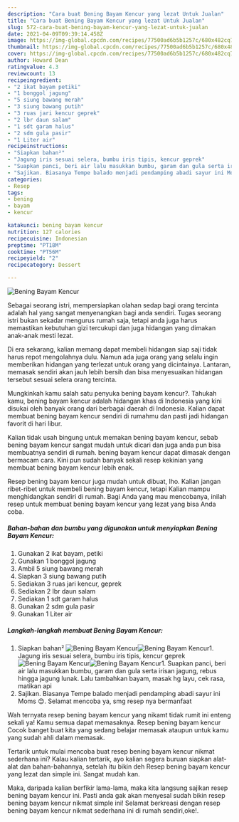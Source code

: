 ```yaml
---
description: "Cara buat Bening Bayam Kencur yang lezat Untuk Jualan"
title: "Cara buat Bening Bayam Kencur yang lezat Untuk Jualan"
slug: 572-cara-buat-bening-bayam-kencur-yang-lezat-untuk-jualan
date: 2021-04-09T09:39:14.458Z
image: https://img-global.cpcdn.com/recipes/77500ad6b5b1257c/680x482cq70/bening-bayam-kencur-foto-resep-utama.jpg
thumbnail: https://img-global.cpcdn.com/recipes/77500ad6b5b1257c/680x482cq70/bening-bayam-kencur-foto-resep-utama.jpg
cover: https://img-global.cpcdn.com/recipes/77500ad6b5b1257c/680x482cq70/bening-bayam-kencur-foto-resep-utama.jpg
author: Howard Dean
ratingvalue: 4.3
reviewcount: 13
recipeingredient:
- "2 ikat bayam petiki"
- "1 bonggol jagung"
- "5 siung bawang merah"
- "3 siung bawang putih"
- "3 ruas jari kencur geprek"
- "2 lbr daun salam"
- "1 sdt garam halus"
- "2 sdm gula pasir"
- "1 Liter air"
recipeinstructions:
- "Siapkan bahan²"
- "Jagung iris sesuai selera, bumbu iris tipis, kencur geprek"
- "Suapkan panci, beri air lalu masukkan bumbu, garam dan gula serta irisan jagung, rebus hingga jagung lunak. Lalu tambahkan bayam, masak hg layu, cek rasa, matikan api"
- "Sajikan. Biasanya Tempe balado menjadi pendamping abadi sayur ini Moms 😊. Selamat mencoba ya, smg resep nya bermanfaat"
categories:
- Resep
tags:
- bening
- bayam
- kencur

katakunci: bening bayam kencur 
nutrition: 127 calories
recipecuisine: Indonesian
preptime: "PT18M"
cooktime: "PT56M"
recipeyield: "2"
recipecategory: Dessert

---
```



![Bening Bayam Kencur](https://img-global.cpcdn.com/recipes/77500ad6b5b1257c/680x482cq70/bening-bayam-kencur-foto-resep-utama.jpg)

Sebagai seorang istri, mempersiapkan olahan sedap bagi orang tercinta adalah hal yang sangat menyenangkan bagi anda sendiri. Tugas seorang istri bukan sekadar mengurus rumah saja, tetapi anda juga harus memastikan kebutuhan gizi tercukupi dan juga hidangan yang dimakan anak-anak mesti lezat.

Di era  sekarang, kalian memang dapat membeli hidangan siap saji tidak harus repot mengolahnya dulu. Namun ada juga orang yang selalu ingin memberikan hidangan yang terlezat untuk orang yang dicintainya. Lantaran, memasak sendiri akan jauh lebih bersih dan bisa menyesuaikan hidangan tersebut sesuai selera orang tercinta. 



Mungkinkah kamu salah satu penyuka bening bayam kencur?. Tahukah kamu, bening bayam kencur adalah hidangan khas di Indonesia yang kini disukai oleh banyak orang dari berbagai daerah di Indonesia. Kalian dapat membuat bening bayam kencur sendiri di rumahmu dan pasti jadi hidangan favorit di hari libur.

Kalian tidak usah bingung untuk memakan bening bayam kencur, sebab bening bayam kencur sangat mudah untuk dicari dan juga anda pun bisa membuatnya sendiri di rumah. bening bayam kencur dapat dimasak dengan bermacam cara. Kini pun sudah banyak sekali resep kekinian yang membuat bening bayam kencur lebih enak.

Resep bening bayam kencur juga mudah untuk dibuat, lho. Kalian jangan ribet-ribet untuk membeli bening bayam kencur, tetapi Kalian mampu menghidangkan sendiri di rumah. Bagi Anda yang mau mencobanya, inilah resep untuk membuat bening bayam kencur yang lezat yang bisa Anda coba.

<!--inarticleads1-->

##### Bahan-bahan dan bumbu yang digunakan untuk menyiapkan Bening Bayam Kencur:

1. Gunakan 2 ikat bayam, petiki
1. Gunakan 1 bonggol jagung
1. Ambil 5 siung bawang merah
1. Siapkan 3 siung bawang putih
1. Sediakan 3 ruas jari kencur, geprek
1. Sediakan 2 lbr daun salam
1. Sediakan 1 sdt garam halus
1. Gunakan 2 sdm gula pasir
1. Gunakan 1 Liter air




<!--inarticleads2-->

##### Langkah-langkah membuat Bening Bayam Kencur:

1. Siapkan bahan²
<img src="https://img-global.cpcdn.com/steps/870051a386dad6d1/160x128cq70/bening-bayam-kencur-langkah-memasak-1-foto.jpg" alt="Bening Bayam Kencur"><img src="https://img-global.cpcdn.com/steps/7b86a94859208ce8/160x128cq70/bening-bayam-kencur-langkah-memasak-1-foto.jpg" alt="Bening Bayam Kencur">1. Jagung iris sesuai selera, bumbu iris tipis, kencur geprek
<img src="https://img-global.cpcdn.com/steps/be3dca814112e34e/160x128cq70/bening-bayam-kencur-langkah-memasak-2-foto.jpg" alt="Bening Bayam Kencur"><img src="https://img-global.cpcdn.com/steps/33506144701017e8/160x128cq70/bening-bayam-kencur-langkah-memasak-2-foto.jpg" alt="Bening Bayam Kencur">1. Suapkan panci, beri air lalu masukkan bumbu, garam dan gula serta irisan jagung, rebus hingga jagung lunak. Lalu tambahkan bayam, masak hg layu, cek rasa, matikan api
1. Sajikan. Biasanya Tempe balado menjadi pendamping abadi sayur ini Moms 😊. Selamat mencoba ya, smg resep nya bermanfaat




Wah ternyata resep bening bayam kencur yang nikamt tidak rumit ini enteng sekali ya! Kamu semua dapat memasaknya. Resep bening bayam kencur Cocok banget buat kita yang sedang belajar memasak ataupun untuk kamu yang sudah ahli dalam memasak.

Tertarik untuk mulai mencoba buat resep bening bayam kencur nikmat sederhana ini? Kalau kalian tertarik, ayo kalian segera buruan siapkan alat-alat dan bahan-bahannya, setelah itu bikin deh Resep bening bayam kencur yang lezat dan simple ini. Sangat mudah kan. 

Maka, daripada kalian berfikir lama-lama, maka kita langsung sajikan resep bening bayam kencur ini. Pasti anda gak akan menyesal sudah bikin resep bening bayam kencur nikmat simple ini! Selamat berkreasi dengan resep bening bayam kencur nikmat sederhana ini di rumah sendiri,oke!.

